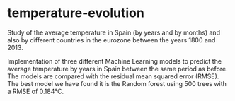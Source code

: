 # temperature-evolution
Study of the average temperature in Spain (by years and by months) and also by different countries in the eurozone between the years 1800 and 2013. 

Implementation of three different Machine Learning models to predict the average temperature by years in Spain between the same period as before. The models are compared with the residual mean squared error (RMSE). The best model we have found it is the Random forest using 500 trees with a RMSE of 0.184°C.
